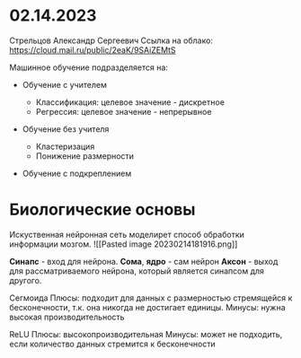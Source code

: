 # 02.14.2023
Стрельцов Александр Сергеевич
Ссылка на облако: https://cloud.mail.ru/public/2eaK/9SAiZEMtS

Машинное обучение подразделяется на:
- Обучение с учителем
	- Классификация: целевое значение - дискретное
	- Регрессия: целевое значение - непрерывное

- Обучение без учителя
	- Кластеризация
	- Понижение размерности

- Обучение с подкреплением

# Биологические основы
Искуственная нейронная сеть моделирет способ обработки информации мозгом.
![[Pasted image 20230214181916.png]]


**Синапс** - вход для нейрона.
**Сома**, **ядро** - сам нейрон
**Аксон** - выход для рассматриваемого нейрона, который является синапсом для другого.


Сегмоида
Плюсы: подходит для данных с размерностью стремящейся к бесконечности, т.к. она никогда не достигает единицы. 
Минусы: нужна высокая производительность

ReLU
Плюсы: высокопроизводительная
Минусы: может не подходить, если количество данных стремится к бесконечности
